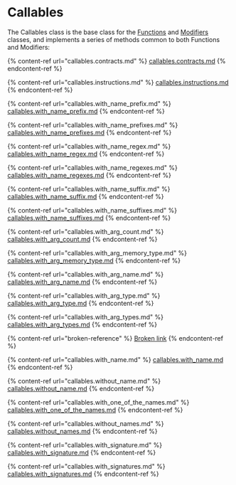 # Callables

The Callables class is the base class for the [Functions](functions/) and [Modifiers](modifiers/) classes, and implements a series of methods common to both Functions and Modifiers:

{% content-ref url="callables.contracts.md" %}
[callables.contracts.md](callables.contracts.md)
{% endcontent-ref %}

{% content-ref url="callables.instructions.md" %}
[callables.instructions.md](callables.instructions.md)
{% endcontent-ref %}

{% content-ref url="callables.with_name_prefix.md" %}
[callables.with\_name\_prefix.md](callables.with_name_prefix.md)
{% endcontent-ref %}

{% content-ref url="callables.with_name_prefixes.md" %}
[callables.with\_name\_prefixes.md](callables.with_name_prefixes.md)
{% endcontent-ref %}

{% content-ref url="callables.with_name_regex.md" %}
[callables.with\_name\_regex.md](callables.with_name_regex.md)
{% endcontent-ref %}

{% content-ref url="callables.with_name_regexes.md" %}
[callables.with\_name\_regexes.md](callables.with_name_regexes.md)
{% endcontent-ref %}

{% content-ref url="callables.with_name_suffix.md" %}
[callables.with\_name\_suffix.md](callables.with_name_suffix.md)
{% endcontent-ref %}

{% content-ref url="callables.with_name_suffixes.md" %}
[callables.with\_name\_suffixes.md](callables.with_name_suffixes.md)
{% endcontent-ref %}

{% content-ref url="callables.with_arg_count.md" %}
[callables.with\_arg\_count.md](callables.with_arg_count.md)
{% endcontent-ref %}

{% content-ref url="callables.with_arg_memory_type.md" %}
[callables.with\_arg\_memory\_type.md](callables.with_arg_memory_type.md)
{% endcontent-ref %}

{% content-ref url="callables.with_arg_name.md" %}
[callables.with\_arg\_name.md](callables.with_arg_name.md)
{% endcontent-ref %}

{% content-ref url="callables.with_arg_type.md" %}
[callables.with\_arg\_type.md](callables.with_arg_type.md)
{% endcontent-ref %}

{% content-ref url="callables.with_arg_types.md" %}
[callables.with\_arg\_types.md](callables.with_arg_types.md)
{% endcontent-ref %}

{% content-ref url="broken-reference" %}
[Broken link](broken-reference)
{% endcontent-ref %}

{% content-ref url="callables.with_name.md" %}
[callables.with\_name.md](callables.with_name.md)
{% endcontent-ref %}

{% content-ref url="callables.without_name.md" %}
[callables.without\_name.md](callables.without_name.md)
{% endcontent-ref %}

{% content-ref url="callables.with_one_of_the_names.md" %}
[callables.with\_one\_of\_the\_names.md](callables.with_one_of_the_names.md)
{% endcontent-ref %}

{% content-ref url="callables.without_names.md" %}
[callables.without\_names.md](callables.without_names.md)
{% endcontent-ref %}

{% content-ref url="callables.with_signature.md" %}
[callables.with\_signature.md](callables.with_signature.md)
{% endcontent-ref %}

{% content-ref url="callables.with_signatures.md" %}
[callables.with\_signatures.md](callables.with_signatures.md)
{% endcontent-ref %}
